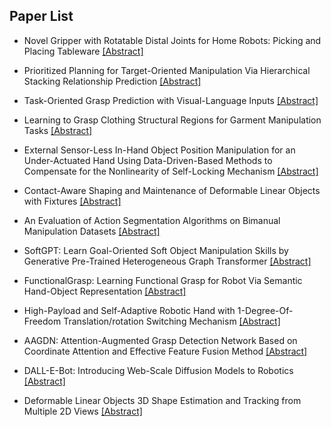 ## Paper List

- Novel Gripper with Rotatable Distal Joints for Home Robots: Picking and Placing Tableware
[[Abstract]](https://events.infovaya.com/presentation?id=106805)

- Prioritized Planning for Target-Oriented Manipulation Via Hierarchical Stacking Relationship Prediction
[[Abstract]](https://events.infovaya.com/presentation?id=106808)

- Task-Oriented Grasp Prediction with Visual-Language Inputs
[[Abstract]](https://events.infovaya.com/presentation?id=106811)

- Learning to Grasp Clothing Structural Regions for Garment Manipulation Tasks
[[Abstract]](https://events.infovaya.com/presentation?id=106814)

- External Sensor-Less In-Hand Object Position Manipulation for an Under-Actuated Hand Using Data-Driven-Based Methods to Compensate for the Nonlinearity of Self-Locking Mechanism
[[Abstract]](https://events.infovaya.com/presentation?id=106817)

- Contact-Aware Shaping and Maintenance of Deformable Linear Objects with Fixtures
[[Abstract]](https://events.infovaya.com/presentation?id=106820)

- An Evaluation of Action Segmentation Algorithms on Bimanual Manipulation Datasets
[[Abstract]](https://events.infovaya.com/presentation?id=106823)

- SoftGPT: Learn Goal-Oriented Soft Object Manipulation Skills by Generative Pre-Trained Heterogeneous Graph Transformer
[[Abstract]](https://events.infovaya.com/presentation?id=106826)

- FunctionalGrasp: Learning Functional Grasp for Robot Via Semantic Hand-Object Representation
[[Abstract]](https://events.infovaya.com/presentation?id=106829)

- High-Payload and Self-Adaptive Robotic Hand with 1-Degree-Of-Freedom Translation/rotation Switching Mechanism
[[Abstract]](https://events.infovaya.com/presentation?id=106832)

- AAGDN: Attention-Augmented Grasp Detection Network Based on Coordinate Attention and Effective Feature Fusion Method
[[Abstract]](https://events.infovaya.com/presentation?id=106835)

- DALL-E-Bot: Introducing Web-Scale Diffusion Models to Robotics
[[Abstract]](https://events.infovaya.com/presentation?id=106838)

- Deformable Linear Objects 3D Shape Estimation and Tracking from Multiple 2D Views
[[Abstract]](https://events.infovaya.com/presentation?id=106841)


